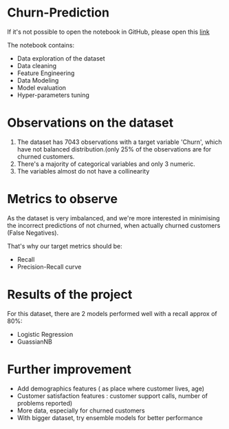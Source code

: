 # Churn-Prediction

If it's not possible to open the notebook in GitHub, please open this [link](https://nbviewer.jupyter.org/github/katerinaov/Churn-Prediction/blob/master/Liberty%20Global-Case%20Syudy.ipynb)

The notebook contains:
- Data exploration of the dataset
- Data cleaning
- Feature Engineering
- Data Modeling
- Model evaluation
- Hyper-parameters tuning

# Observations on the dataset
1. The dataset has 7043 observations with a target variable 'Churn', which have not balanced distribution.(only 25% of the observations are for churned customers.
2. There's a majority of categorical variables and only 3 numeric.
3. The variables almost do not have a collinearity

# Metrics to observe

As the dataset is very imbalanced, and we're more interested in minimising the incorrect predictions of not churned, when actually churned customers (False Negatives).

That's why our target metrics should be:
- Recall
- Precision-Recall curve

# Results of the project
For this dataset, there are 2 models performed well with a recall approx of 80%:
- Logistic Regression
- GuassianNB

# Further improvement
- Add demographics features ( as place where customer lives, age)
- Customer satisfaction features : customer support calls, number of problems reported)
- More data, especially for churned customers
- With bigger dataset, try ensemble models for better performance



























